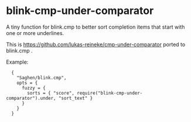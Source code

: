 # blink-cmp-under-comparator

A tiny function for blink.cmp to better sort completion items that start with one or more underlines.

This is <https://github.com/lukas-reineke/cmp-under-comparator> ported to blink.cmp .

Example:

```
  {
    "Saghen/blink.cmp",
    opts = {
      fuzzy = {
        sorts = { "score", require("blink-cmp-under-comparator").under, "sort_text" }
      }
    }
  }
```
